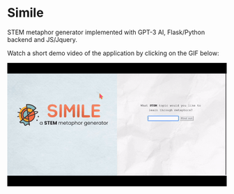 # Simile

STEM metaphor generator implemented with GPT-3 AI, Flask/Python backend and JS/Jquery.

Watch a short demo video of the application by clicking on the GIF below:

[![Simile](static/simileGif.gif)](https://youtu.be/38oNokoA_aQ)
